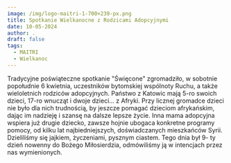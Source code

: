 ```yaml
---
image: /img/logo-maitri-1-700×239-px.png
title: Spotkanie Wielkanocne z Rodzicami Adopcyjnymi
date: 10-05-2024
author: .
draft: false
tags:
  - MAITRI
  - Wielkanoc
---
```

Tradycyjne poświąteczne spotkanie "Święcone" zgromadziło, w sobotnie popołudnie 6 kwietnia, uczestników bytomskiej wspólnoty Ruchu, a także wieloletnich rodziców adopcyjnych. Państwo z Katowic mają 5-ro swoich dzieci, 17-ro wnucząt i dwoje dzieci... z Afryki. Przy licznej gromadce dzieci nie było dla nich trudnością, by jeszcze pomagać dzieciom afrykańskim, dając im nadzieję i szansę na dalsze lepsze życie. Inna mama adopcyjna wspiera już drugie dziecko, zawsze hojnie ubogaca konkretne programy pomocy, od kilku lat najbiedniejszych, doświadczanych mieszkańców Syrii. Dzieliliśmy się jajkiem, życzeniami, pysznym ciastem. Tego dnia był 9- ty dzień nowenny do Bożego Miłosierdzia, odmówiliśmy ją w intencjach przez nas wymienionych.
